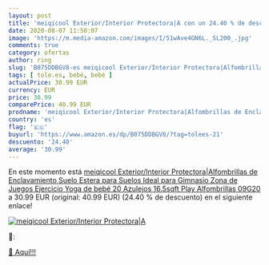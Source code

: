 ```yaml
---
layout: post
title: 'meiqicool Exterior/Interior Protectora|A con un 24.40 % de descuento'
date: 2020-08-07 11:50:07
image: 'https://m.media-amazon.com/images/I/51wAve4GN6L._SL200_.jpg'
comments: true
category: ofertas
author: ring
slug: 'B075DDBGV8-es meiqicool Exterior/Interior Protectora|Alfombrillas de...'
tags: [ tole.es, bebé, bebé ]
actualPrice: 30.99 EUR
currency: EUR
price: 30.99
comparePrice: 40.99 EUR
prodname: 'meiqicool Exterior/Interior Protectora|Alfombrillas de Enclavamiento Suelo Estera para Suelos Ideal para Gimnasio  Zona de Juegos Ejercicio Yoga de bebé 20 Azulejos  16.5sqft  Play Alfombrillas 09G20'
country: 'es'
flag: '🇪🇸'
buyurl: 'https://www.amazon.es/dp/B075DDBGV8/?tag=tolees-21'
descuento: '24.40'
average: '30.99'
---
```


En este momento está [meiqicool Exterior/Interior Protectora|Alfombrillas de Enclavamiento Suelo Estera para Suelos Ideal para Gimnasio  Zona de Juegos Ejercicio Yoga de bebé 20 Azulejos  16.5sqft  Play Alfombrillas 09G20](https://www.amazon.es/dp/B075DDBGV8/?tag=tolees-21) a 30.99 EUR (original: 40.99 EUR) (24.40 %  de descuento) en el siguiente enlace!

[![meiqicool Exterior/Interior Protectora|A](https://m.media-amazon.com/images/I/51wAve4GN6L._SL200_.jpg)](https://www.amazon.es/dp/B075DDBGV8/?tag=tolees-21)

🔎:


[🛒 Aquí!!!](https://www.amazon.es/dp/B075DDBGV8/?tag=tolees-21)
